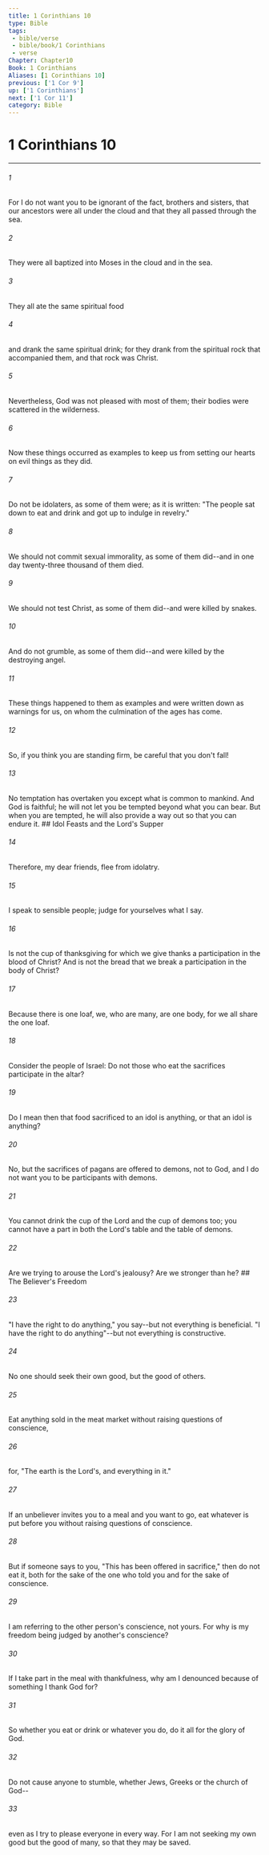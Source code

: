 ```yaml
---
title: 1 Corinthians 10
type: Bible
tags:
 - bible/verse
 - bible/book/1 Corinthians
 - verse
Chapter: Chapter10
Book: 1 Corinthians
Aliases: [1 Corinthians 10]
previous: ['1 Cor 9']
up: ['1 Corinthians']
next: ['1 Cor 11']
category: Bible
---
```

# 1 Corinthians 10

***


###### 1 
For I do not want you to be ignorant of the fact, brothers and sisters, that our ancestors were all under the cloud and that they all passed through the sea. 

###### 2 
They were all baptized into Moses in the cloud and in the sea. 

###### 3 
They all ate the same spiritual food 

###### 4 
and drank the same spiritual drink; for they drank from the spiritual rock that accompanied them, and that rock was Christ. 

###### 5 
Nevertheless, God was not pleased with most of them; their bodies were scattered in the wilderness. 

###### 6 
Now these things occurred as examples to keep us from setting our hearts on evil things as they did. 

###### 7 
Do not be idolaters, as some of them were; as it is written: "The people sat down to eat and drink and got up to indulge in revelry." 

###### 8 
We should not commit sexual immorality, as some of them did--and in one day twenty-three thousand of them died. 

###### 9 
We should not test Christ, as some of them did--and were killed by snakes. 

###### 10 
And do not grumble, as some of them did--and were killed by the destroying angel. 

###### 11 
These things happened to them as examples and were written down as warnings for us, on whom the culmination of the ages has come. 

###### 12 
So, if you think you are standing firm, be careful that you don't fall! 

###### 13 
No temptation has overtaken you except what is common to mankind. And God is faithful; he will not let you be tempted beyond what you can bear. But when you are tempted, he will also provide a way out so that you can endure it. ## Idol Feasts and the Lord's Supper 

###### 14 
Therefore, my dear friends, flee from idolatry. 

###### 15 
I speak to sensible people; judge for yourselves what I say. 

###### 16 
Is not the cup of thanksgiving for which we give thanks a participation in the blood of Christ? And is not the bread that we break a participation in the body of Christ? 

###### 17 
Because there is one loaf, we, who are many, are one body, for we all share the one loaf. 

###### 18 
Consider the people of Israel: Do not those who eat the sacrifices participate in the altar? 

###### 19 
Do I mean then that food sacrificed to an idol is anything, or that an idol is anything? 

###### 20 
No, but the sacrifices of pagans are offered to demons, not to God, and I do not want you to be participants with demons. 

###### 21 
You cannot drink the cup of the Lord and the cup of demons too; you cannot have a part in both the Lord's table and the table of demons. 

###### 22 
Are we trying to arouse the Lord's jealousy? Are we stronger than he? ## The Believer's Freedom 

###### 23 
"I have the right to do anything," you say--but not everything is beneficial. "I have the right to do anything"--but not everything is constructive. 

###### 24 
No one should seek their own good, but the good of others. 

###### 25 
Eat anything sold in the meat market without raising questions of conscience, 

###### 26 
for, "The earth is the Lord's, and everything in it." 

###### 27 
If an unbeliever invites you to a meal and you want to go, eat whatever is put before you without raising questions of conscience. 

###### 28 
But if someone says to you, "This has been offered in sacrifice," then do not eat it, both for the sake of the one who told you and for the sake of conscience. 

###### 29 
I am referring to the other person's conscience, not yours. For why is my freedom being judged by another's conscience? 

###### 30 
If I take part in the meal with thankfulness, why am I denounced because of something I thank God for? 

###### 31 
So whether you eat or drink or whatever you do, do it all for the glory of God. 

###### 32 
Do not cause anyone to stumble, whether Jews, Greeks or the church of God-- 

###### 33 
even as I try to please everyone in every way. For I am not seeking my own good but the good of many, so that they may be saved. 
